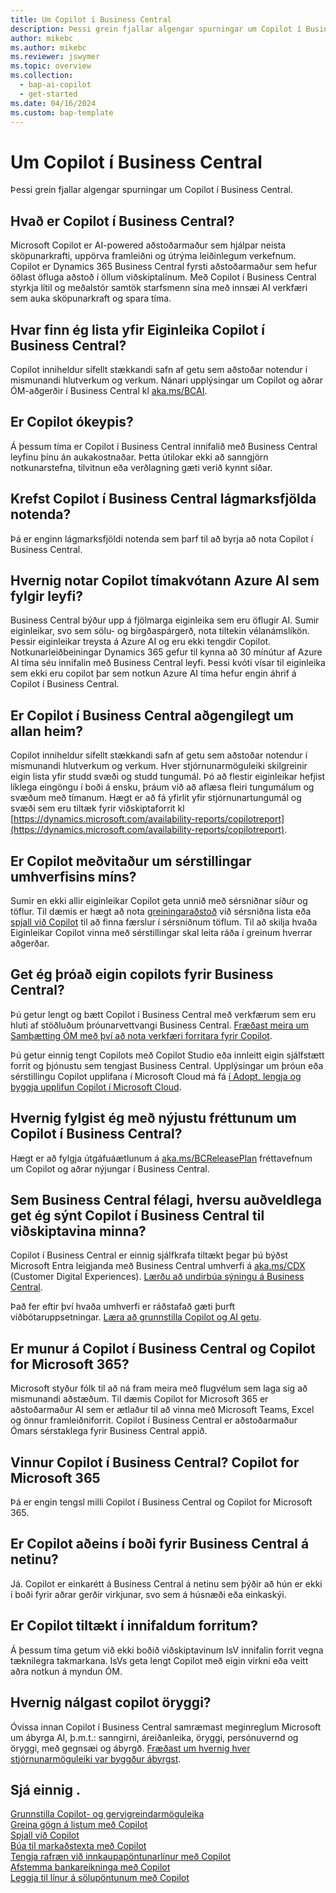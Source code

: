 ```yaml
---
title: Um Copilot í Business Central
description: Þessi grein fjallar algengar spurningar um Copilot í Business Central.
author: mikebc
ms.author: mikebc
ms.reviewer: jswymer
ms.topic: overview
ms.collection:
  - bap-ai-copilot
  - get-started
ms.date: 04/16/2024
ms.custom: bap-template
---
```


# Um Copilot í Business Central

Þessi grein fjallar algengar spurningar um Copilot í Business Central.

## Hvað er Copilot í Business Central?

Microsoft Copilot er AI-powered aðstoðarmaður sem hjálpar neista sköpunarkrafti, uppörva framleiðni og útrýma leiðinlegum verkefnum. Copilot er Dynamics 365 Business Central fyrsti aðstoðarmaður sem hefur öðlast öfluga aðstoð í öllum viðskiptalínum. Með Copilot í Business Central styrkja lítil og meðalstór samtök starfsmenn sína með innsæi AI verkfæri sem auka sköpunarkraft og spara tíma.

## Hvar finn ég lista yfir Eiginleika Copilot í Business Central?

Copilot inniheldur sífellt stækkandi safn af getu sem aðstoðar notendur í mismunandi hlutverkum og verkum. Nánari upplýsingar um Copilot og aðrar ÓM-aðgerðir í Business Central kl [aka.ms/BCAI](https://aka.ms/BCAI). 

## Er Copilot ókeypis?

Á þessum tíma er Copilot í Business Central innifalið með Business Central leyfinu þínu án aukakostnaðar. Þetta útilokar ekki að sanngjörn notkunarstefna, tilvitnun eða verðlagning gæti verið kynnt síðar.

## Krefst Copilot í Business Central lágmarksfjölda notenda?

Þá er enginn lágmarksfjöldi notenda sem þarf til að byrja að nota Copilot í Business Central.

## Hvernig notar Copilot tímakvótann Azure AI sem fylgir leyfi?

Business Central býður upp á fjölmarga eiginleika sem eru öflugir AI. Sumir eiginleikar, svo sem sölu- og birgðaspárgerð, nota tiltekin vélanámslíkön. Þessir eiginleikar treysta á Azure AI og eru ekki tengdir Copilot. Notkunarleiðbeiningar Dynamics 365 gefur til kynna að 30 mínútur af Azure AI tíma séu innifalin með Business Central leyfi. Þessi kvóti vísar til eiginleika sem ekki eru copilot þar sem notkun Azure AI tíma hefur engin áhrif á Copilot í Business Central.

## Er Copilot í Business Central aðgengilegt um allan heim? 

Copilot inniheldur sífellt stækkandi safn af getu sem aðstoðar notendur í mismunandi hlutverkum og verkum. Hver stjórnunarmöguleiki skilgreinir eigin lista yfir studd svæði og studd tungumál. Þó að flestir eiginleikar hefjist líklega eingöngu í boði á ensku, þráum við að aflæsa fleiri tungumálum og svæðum með tímanum. Hægt er að fá yfirlit yfir stjórnunartungumál og svæði sem eru tiltæk fyrir viðskiptaforrit kl [https://dynamics.microsoft.com/availability-reports/copilotreport](https://dynamics.microsoft.com/availability-reports/copilotreport).

## Er Copilot meðvitaður um sérstillingar umhverfisins míns?

Sumir en ekki allir eiginleikar Copilot geta unnið með sérsniðnar síður og töflur. Til dæmis er hægt að nota [greiningaraðstoð](analysis-assist.md) við sérsniðna lista eða [spjall við Copilot](chat-with-copilot.md) til að finna færslur í sérsniðnum töflum. Til að skilja hvaða Eiginleikar Copilot vinna með sérstillingar skal leita ráða í greinum hverrar aðgerðar.

## Get ég þróað eigin copilots fyrir Business Central?

Þú getur lengt og bætt Copilot í Business Central með verkfærum sem eru hluti af stöðluðum þróunarvettvangi Business Central. [Fræðast meira um Samþætting ÓM með því að nota verkfæri forritara fyrir Copilot](/dynamics365/business-central/dev-itpro/developer/ai-integration-landing-page).

Þú getur einnig tengt Copilots með Copilot Studio eða innleitt eigin sjálfstætt forrit og þjónustu sem tengjast Business Central. Upplýsingar um þróun eða sérstillingu Copilot upplifana í Microsoft Cloud má fá [í Adopt, lengja og byggja upplifun Copilot í Microsoft Cloud](/microsoft-cloud/dev/copilot/overview).

## Hvernig fylgist ég með nýjustu fréttunum um Copilot í Business Central? 

Hægt er að fylgja útgáfuáætlunum á [aka.ms/BCReleasePlan](https://aka.ms/BCReleasePlan) fréttavefnum um Copilot og aðrar nýjungar í Business Central.

## Sem Business Central félagi, hversu auðveldlega get ég sýnt Copilot í Business Central til viðskiptavina minna?

Copilot í Business Central er einnig sjálfkrafa tiltækt þegar þú býðst Microsoft Entra leigjanda með Business Central umhverfi á [aka.ms/CDX](https://aka.ms/CDX)  (Customer Digital Experiences). [Lærðu að undirbúa sýningu á Business Central](/dynamics365/business-central/dev-itpro/administration/demo-environment).  

Það fer eftir því hvaða umhverfi er ráðstafað gæti þurft viðbótaruppsetningar. [Læra að grunnstilla Copilot og AI getu](/dynamics365/business-central/enable-ai).

## Er munur á Copilot í Business Central og Copilot for Microsoft 365?

Microsoft styður fólk til að ná fram meira með flugvélum sem laga sig að mismunandi aðstæðum. Til dæmis Copilot for Microsoft 365  er aðstoðarmaður AI sem er ætlaður til að vinna með Microsoft Teams, Excel og önnur framleiðniforrit. Copilot í Business Central er aðstoðarmaður Ómars sérstaklega fyrir Business Central appið.

## Vinnur Copilot í Business Central? Copilot for Microsoft 365

Þá er engin tengsl milli Copilot í Business Central og Copilot for Microsoft 365.

## Er Copilot aðeins í boði fyrir Business Central á netinu? 

Já. Copilot er einkarétt á Business Central á netinu sem þýðir að hún er ekki í boði fyrir aðrar gerðir virkjunar, svo sem á húsnæði eða einkaskýi.

## Er Copilot tiltækt í innifaldum forritum? 

Á þessum tíma getum við ekki boðið viðskiptavinum IsV innifalin forrit vegna tæknilegra takmarkana. IsVs geta lengt Copilot með eigin virkni eða veitt aðra notkun á myndun ÓM.

## Hvernig nálgast copilot öryggi? 

Óvissa innan Copilot í Business Central samræmast meginreglum Microsoft um ábyrga AI, þ.m.t.: sanngirni, áreiðanleika, öryggi, persónuvernd og öryggi, með gegnsæi og ábyrgð. [Fræðast um hvernig hver stjórnunarmöguleiki var byggður ábyrgst](responsible-ai-overview.md).

## Sjá einnig .

[Grunnstilla Copilot- og gervigreindarmöguleika](enable-ai.md)  
[Greina gögn á listum með Copilot](analysis-assist.md)  
[Spjall við Copilot](chat-with-copilot.md)  
[Búa til markaðstexta með Copilot](item-marketing-text.md)  
[Tengja rafræn við innkaupapöntunarlínur með Copilot](map-edocuments-with-copilot.md)  
[Afstemma bankareikninga með Copilot](bank-reconciliation-with-copilot.md)  
[Leggja til línur á sölupöntunum með Copilot](sales-suggest-sales-lines-with-copilot.md)  